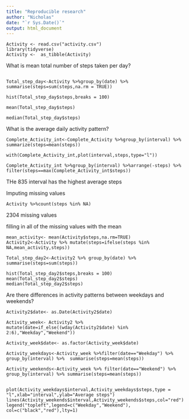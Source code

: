 ```yaml
---
title: "Reproducible research"
author: "Nicholas"
date: "`r Sys.Date()`"
output: html_document
---
```


```{r pressure, echo=TRUE} 
Activity <- read.csv("activity.csv")
library(tidyverse)
Activity <-  as_tibble(Activity)
```
What is mean total number of steps taken per day?

```{rpressure, echo=TRUE}

Total_step_day<-Activity %>%group_by(date) %>%  summarise(steps=sum(steps,na.rm = TRUE))

hist(Total_step_day$steps,breaks = 100)

mean(Total_step_day$steps)

median(Total_step_day$steps)
```
What is the average daily activity pattern?
```{r}
Complete_Activity_int<-Complete_Activity %>%group_by(interval) %>% summarize(steps=mean(steps))

with(Complete_Activity_int,plot(interval,steps,type="l"))

Complete_Activity_int %>%group_by(interval) %>%arrange(-steps) %>% filter(steps==max(Complete_Activity_int$steps))

```
THe 835 interval has the highest average steps

Imputing missing values
```{r}
Activity %>%count(steps %in% NA)
```
 2304 missing values
 
 filling in all of the missing values with the mean
```{r}
mean_activity<- mean(Activity$steps,na.rm=TRUE)
Activity2<-Activity %>% mutate(steps=ifelse(steps %in% NA,mean_activity,steps))

Total_step_day2<-Activity2 %>% group_by(date) %>% summarise(steps=sum(steps))

hist(Total_step_day2$steps,breaks = 100)
mean(Total_step_day2$steps)
median(Total_step_day2$steps)
```

 
Are there differences in activity patterns between weekdays and weekends?

```{r}
Activity2$date<- as.Date(Activity2$date)

Activity_week<- Activity2 %>% mutate(date=if_else((wday(Activity2$date) %in% 2:6),"Weekday","Weekend"))

Activity_week$date<- as.factor(Activity_week$date)

Activity_weekdays<-Activity_week %>%filter(date=="Weekday") %>% group_by(interval) %>%  summarise(steps=mean(steps))

Activity_weekends<-Activity_week %>% filter(date=="Weekend") %>%  group_by(interval) %>% summarise(steps=mean(steps))


plot(Activity_weekdays$interval,Activity_weekdays$steps,type = "l",xlab="interval",ylab="Average steps")
lines(Activity_weekends$interval,Activity_weekends$steps,col="red")
legend("topleft",legend=c("Weekday","Weekend"),
col=c("black","red"),lty=1)
```



 









